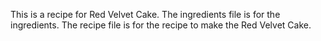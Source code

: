 This is a recipe for Red Velvet Cake.
The ingredients file is for the ingredients.
The recipe file is for the recipe to make the Red Velvet Cake.

